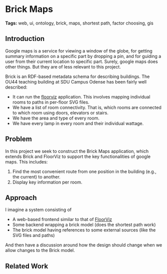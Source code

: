# Brick Maps

**Tags:** web, ui, ontology, brick, maps, shortest path, factor choosing, gis

## Introduction

Google maps is a service for viewing a window of the globe, for getting summary information on a specific part by dropping a pin, and for guiding a user from their current location to specific part. Surely, google maps does other things. But they are of less relevant to this project.

Brick is an RDF-based metadata schema for describing buildings. The OU44 teaching building at SDU Campus Odense has been fairly well described:
- It can run the [floorviz](https://dl.acm.org/citation.cfm?id=3281014) application. This involves mapping individual rooms to paths in per-floor SVG files.
- We have a list of room connectivity. That is, which rooms are connected to which room using doors, elevators or stairs.
- We have the area and type of every room.
- We have every lamp in every room and their individual wattage.

## Problem

In this project we seek to construct the Brick Maps application, which extends Brick and FloorViz to support the key functionalities of google maps. This includes:
1. Find the most convenient route from one position in the building (e.g., the current) to another.
2. Display key information per room.

## Approach

I imagine a system consisting of
- A web-based frontend similar to that of [FloorViz](https://github.com/aslakjohansen/floorviz)
- Some backend wrapping a brick model (does the shortest path work)
- The brick model having references to some external sources (like the SVG files and paths)

And then have a discussion around how the design should change when we allow changes to the Brick model.

## Related Work

